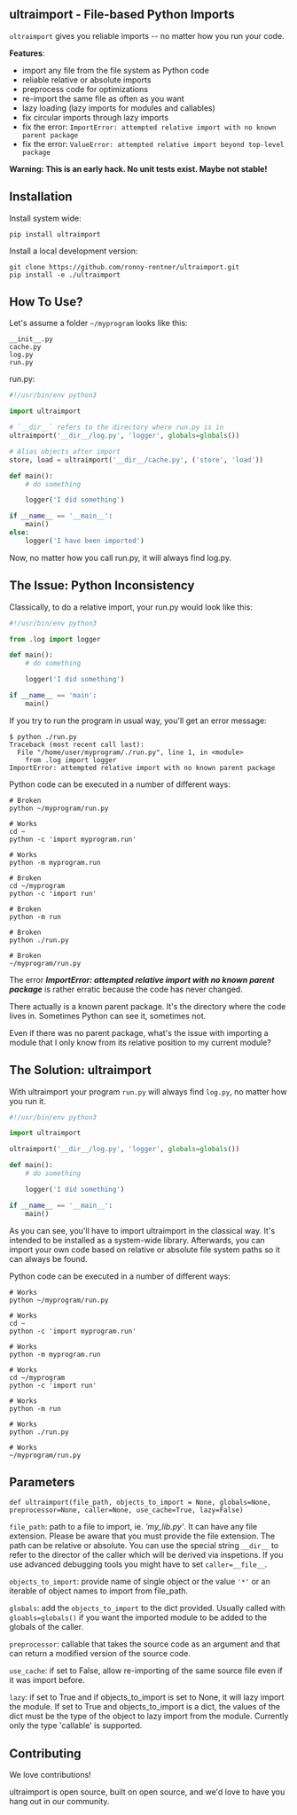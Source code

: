ultraimport -  File-based Python Imports
----------------------------------------

`ultraimport` gives you reliable imports -- no matter how you run your code.

**Features**:

- import any file from the file system as Python code
- reliable relative or absolute imports
- preprocess code for optimizations
- re-import the same file as often as you want
- lazy loading (lazy imports for modules and callables)
- fix circular imports through lazy imports
- fix the error: `ImportError: attempted relative import with no known parent package`
- fix the error: `ValueError: attempted relative import beyond top-level package`

**Warning: This is an early hack. No unit tests exist. Maybe not stable!**

Installation
------------

Install system wide:
```shell
pip install ultraimport
```

Install a local development version:
```
git clone https://github.com/ronny-rentner/ultraimport.git
pip install -e ./ultraimport
```

How To Use?
-----------

Let's assume a folder `~/myprogram` looks like this:
```shell
__init__.py
cache.py
log.py
run.py
```

run.py:
```python
#!/usr/bin/env python3

import ultraimport

# `__dir__` refers to the directory where run.py is in
ultraimport('__dir__/log.py', 'logger', globals=globals())

# Alias objects after import
store, load = ultraimport('__dir__/cache.py', ('store', 'load'))

def main():
    # do something

    logger('I did something')

if __name__ == '__main__':
    main()
else:
    logger('I have been imported')
```

Now, no matter how you call run.py, it will always find log.py.


The Issue: Python Inconsistency
-------------------------------

Classically, to do a relative import, your run.py would look like this:
```python
#!/usr/bin/env python3

from .log import logger

def main():
    # do something

    logger('I did something')

if __name__ == 'main':
    main()
```

If you try to run the program in usual way, you'll get an error message:

```shell
$ python ./run.py
Traceback (most recent call last):
  File "/home/user/myprogram/./run.py", line 1, in <module>
    from .log import logger
ImportError: attempted relative import with no known parent package
```

Python code can be executed in a number of different ways:
```shell
# Broken
python ~/myprogram/run.py

# Works
cd ~
python -c 'import myprogram.run'

# Works
python -m myprogram.run

# Broken
cd ~/myprogram
python -c 'import run'

# Broken
python -m run

# Broken
python ./run.py

# Broken
~/myprogram/run.py
```

The error ***ImportError: attempted relative import with no known parent package***
is rather erratic because the code has never changed.

There actually is a known parent package. It's the directory where the code lives in.
Sometimes Python can see it, sometimes not.

Even if there was no parent package, what's the issue with importing a module that
I only know from its relative position to my current module?

## The Solution: ultraimport

With ultraimport your program `run.py` will always find `log.py`, no matter how you run it.

```python
#!/usr/bin/env python3

import ultraimport

ultraimport('__dir__/log.py', 'logger', globals=globals())

def main():
    # do something

    logger('I did something')

if __name__ == '__main__':
    main()

```

As you can see, you'll have to import ultraimport in the classical way. It's intended to be installed as a system-wide library.
Afterwards, you can import your own code based on relative or absolute file system paths so it can always be found.

Python code can be executed in a number of different ways:
```shell
# Works
python ~/myprogram/run.py

# Works
cd ~
python -c 'import myprogram.run'

# Works
python -m myprogram.run

# Works
cd ~/myprogram
python -c 'import run'

# Works
python -m run

# Works
python ./run.py

# Works
~/myprogram/run.py
```

## Parameters

`def ultraimport(file_path, objects_to_import = None, globals=None, preprocessor=None, caller=None, use_cache=True, lazy=False)`

`file_path`: path to a file to import, ie. *'my_lib.py'*. It can have any file extension. Please be aware that you must provide the file extension.
The path can be relative or absolute. You can use the special string `__dir__` to refer to the director of the caller which will be derived
via inspetions. If you use advanced debugging tools you might have to set `caller=__file__`.

`objects_to_import`: provide name of single object or the value `'*'` or an iterable of object names to import from file_path.

`globals`: add the `objects_to_import` to the dict provided. Usually called with `gloabls=globals()` if you want the imported module
to be added to the globals of the caller.

`preprocessor`: callable that takes the source code as an argument and that can return a modified version of the source code.

`use_cache`: if set to False, allow re-importing of the same source file even if it was import before.

`lazy`: if set to True and if objects_to_import is set to None, it will lazy import the module. If set to True and objects_to_import is a dict, the values of the dict must be the type of the object to lazy import from the module. Currently only the type 'callable' is supported.


## Contributing

We love contributions!

ultraimport is open source, built on open source, and we'd love to have you hang out in our community.

